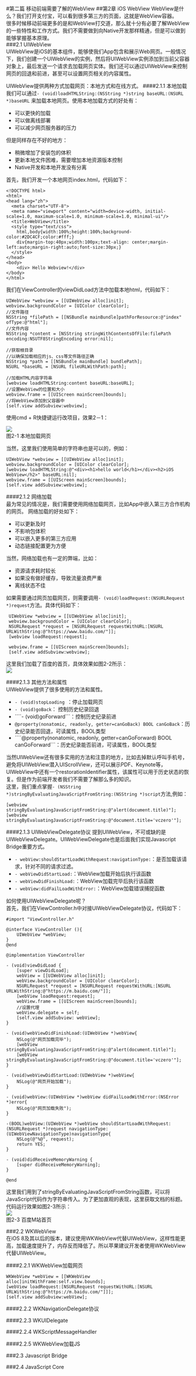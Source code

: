 #第二篇 移动前端需要了解的WebView
##第2章 iOS WebView
WebView是什么？我们打开支付宝，可以看到很多第三方的页面，这就是WebView容器。     
很多时候移动前端更多的是和WebView打交道，那么就十分有必要了解WebView的一些特性和工作方式。我们不需要做到向Native开发那样精通，但是可以做到能够掌握基本原理。        
###2.1 UIWebView      
UIWebView是iOS的基本组件，能够使我们App包含和展示Web网页。一般情况下，我们创建一个UIWebView的实例，然后将UIWebView实例添加到当前父容器对象上，最后发送一个请求去加载网页实体。我们还可以通过UIWebView来控制网页的回退和前进，甚至可以设置网页相关的内容属性。     
 
UIWebView提供两种方式加载网页：本地方式和在线方式。
####2.1.1 本地加载
我们可以通过````- (void)loadHTMLString:(NSString *)string baseURL:(NSURL *)baseURL```` 来加载本地网页。使用本地加载方式的好处有：         

+ 可以更快的加载      
+ 可以做离线部署
+ 可以减少网页服务器的压力

但是同样存在不好的地方：              
    
+ 稍微增加了安装包的体积
+ 更新本地文件困难，需要增加本地资源版本控制
+ Native开发和本地开发没有分离

首先，我们开发一个本地网页index.html，代码如下：         

	<!DOCTYPE html>
	<html>
	<head lang="zh">
	  <meta charset="UTF-8">
	  <meta name="viewport" content="width=device-width, initial-scale=1.0, maximum-scale=1.0, minimum-scale=1.0, minimal-ui"/>
	  <title>WebView</title>
	  <style type="text/css">
	  	html,body{width:100%;height:100%;background-color:#2DC4CF;color:#fff;}
	  	div{margin-top:40px;width:100px;text-align: center;margin-left:auto;margin-right:auto;font-size:30px;}
	  </style>
	</head>
	<body>
		<div> Hello Webview!</div>
	</body>
	</html>
我们在ViewController的viewDidLoad方法中加载本地html，代码如下：      
        
    UIWebView *webview = [[UIWebView alloc]init];
    webview.backgroundColor = [UIColor clearColor];
    //文件路径
    NSString *filePath = [[NSBundle mainBundle]pathForResource:@"index" ofType:@"html"];
    //文件内容
    NSString *content = [NSString stringWithContentsOfFile:filePath encoding:NSUTF8StringEncoding error:nil];
    
    //获取根目录
    //以确保加载相应的js、css等文件路径正确
    NSString *path = [[NSBundle mainBundle] bundlePath];
    NSURL *baseURL = [NSURL fileURLWithPath:path];

    //加载HTML内容字符串
    [webview loadHTMLString:content baseURL:baseURL];
    //设置WebView的位置和大小
    webview.frame = [[UIScreen mainScreen]bounds];
    //将WebView添加到父容器中
    [self.view addSubview:webview];
        
   
   使用cmd + R快捷键运行改项目，效果2－1：           
       
![](./imgs/2-1.png)          
图2-1 本地加载网页        

当然，这里我们使用简单的字符串也是可以的，例如：          

    UIWebView *webview = [[UIWebView alloc]init];
    webview.backgroundColor = [UIColor clearColor];
    [webview loadHTMLString:@"<div><h1>hello world</h1></div><h2>iOS WebView</h2>" baseURL:nil];
    webview.frame = [[UIScreen mainScreen]bounds];
    [self.view addSubview:webview];
 
####2.1.2 网络加载     
最为常见的情况是，我们需要使用网络加载网页，比如App中嵌入第三方合作机构的网页。 网络加载的好处如下：      

+ 可以更新及时
+ 不影响包体积
+ 可以嵌入更多的第三方应用
+ 动态链接配置更为方便       

当然，网络加载也有一定的弊端，比如：    

+ 资源请求耗时较长
+ 如果没有做好缓存，导致流量浪费严重
+ 离线状态不佳   

如果需要通过网页加载网页，则需要调用````- (void)loadRequest:(NSURLRequest *)request````方法。具体代码如下：      

	 UIWebView *webview = [[UIWebView alloc]init];
	 webview.backgroundColor = [UIColor clearColor];
	 NSURLRequest *request = [NSURLRequest requestWithURL:[NSURL URLWithString:@"https://www.baidu.com/"]];
	 [webview loadRequest:request];
	    
	 webview.frame = [[UIScreen mainScreen]bounds];
	 [self.view addSubview:webview];
这里我们加载了百度的首页，具体效果如图2-2所示：      
![](./imgs/2-2.png)      

####2.1.3 其他方法和属性      
UIWebView提供了很多使用的方法和属性。

+ ````- (void)stopLoading ````：停止加载网页     
+ ````- (void)goBack````： 控制历史纪录回退
+ ````- (void)goForward```：控制历史纪录前进     
+ ````@property(nonatomic, readonly, getter=canGoBack) BOOL canGoBack````：历史纪录能否回退，可读属性，BOOL类型       
+ ````@property(nonatomic, readonly, getter=canGoForward) BOOL canGoForward```：历史纪录能否前进，可读属性，BOOL类型       

当然UIWebView还有很多实用的方法和注意的地方，比如去掉默认呼叫手机号，避免将UIWebView潜入UIScrollView，还可以展示PDF、Keynote等，UIWebView中还有一个restorationIdentifier属性，该属性可以用于历史状态的恢复。但是作为前端开发者我们不需要了解那么多的知识。    
这里，我们重点掌握````- (NSString *)stringByEvaluatingJavaScriptFromString:(NSString *)script````方法,例如：          

	[webview stringByEvaluatingJavaScriptFromString:@"alert(document.title)"];       
	[webview stringByEvaluatingJavaScriptFromString:@"document.title='vczero'"];   
	
####2.1.3 UIWebViewDelegate协议
提到UIWebView，不可或缺的是UIWebViewDelegate。UIWebViewDelegate也是后面我们实现Javascript Bridge重要方式。            


+ ````- webView:shouldStartLoadWithRequest:navigationType:````：是否加载该请求，针对不同的请求过滤。
+ ````- webViewDidStartLoad:````：WebView加载开始后执行该函数
+ ````- webViewDidFinishLoad:````：WebView加载完毕后执行该函数
+ ````- webView:didFailLoadWithError:````：WebView加载错误捕捉函数      

如何使用UIWebViewDelegate呢？       
首先，我们在ViewController.h中对接UIWebViewDelegate协议，代码如下：          

	#import "ViewController.h"

	@interface ViewController (){
	    UIWebView *webView;
	}
	@end

	@implementation ViewController

	- (void)viewDidLoad {
	    [super viewDidLoad];
	    webView = [[UIWebView alloc]init];
	    webView.backgroundColor = [UIColor clearColor];
	    NSURLRequest *request = [NSURLRequest requestWithURL:[NSURL URLWithString:@"https://m.baidu.com/"]];
	    [webView loadRequest:request];
	    webView.frame = [[UIScreen mainScreen]bounds];
	    //设置代理
	    webView.delegate = self;
	    [self.view addSubview: webView];
	}

	- (void)webViewDidFinishLoad:(UIWebView *)webView{
	    NSLog(@"网页加载完毕");
	    [webView stringByEvaluatingJavaScriptFromString:@"alert(document.title)"];
	    [webView stringByEvaluatingJavaScriptFromString:@"document.title='vczero'"];
	}

	- (void)webViewDidStartLoad:(UIWebView *)webView{
	    NSLog(@"网页开始加载");
	}

	- (void)webView:(UIWebView *)webView didFailLoadWithError:(NSError *)error{
	    NSLog(@"网页加载失败");
	}

	-(BOOL)webView:(UIWebView *)webView shouldStartLoadWithRequest:(NSURLRequest *)request navigationType:(UIWebViewNavigationType)navigationType{
	    NSLog(@"%@", request);
	    return YES;
	}

	- (void)didReceiveMemoryWarning {
	    [super didReceiveMemoryWarning];
	}

	@end        
	
这里我们用到了stringByEvaluatingJavaScriptFromString函数，可以将JavaScript代码作为字符串传入。为了更加直观的表现，这里获取文档的标题。代码运行效果如图2-3所示：      
![](./imgs/2-3.png)          
图2-3 百度M站首页              	
	   
###2.2 WKWebView     
在iOS 8及其以后的版本，建议使用WKWebView代替UIWebView，这样性能更高，加载速度提升了，内存反而降低了。所以苹果建议开发者使用WKWebView代替UIWebView。    
            
####2.2.1 WKWebView加载网页 
      
	WKWebView *webView = [[WKWebView alloc]initWithFrame:self.view.bounds];
	[webView loadRequest:[NSURLRequest requestWithURL:[NSURL URLWithString:@"https://m.baidu.com/"]]];
	[self.view addSubview:webView];     

####2.2.2 WKNavigationDelegate协议     

####2.2.3 WKUIDelegate

####2.2.4 WKScriptMessageHandler

####2.2.5 WKWebView加载JS

 
###2.3 Javascript Bridge         
  
###2.4 JavaScript Core         

